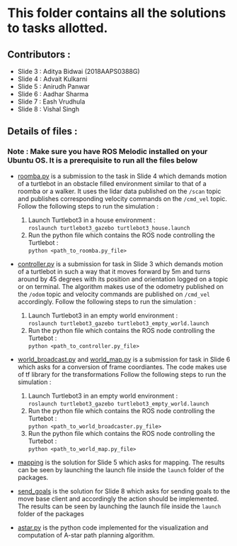 # This folder contains all the solutions to tasks allotted.

## Contributors : 
* Slide 3 : Aditya Bidwai (2018AAPS0388G)
* Slide 4 : Advait Kulkarni 
* Slide 5 : Anirudh Panwar
* Slide 6 : Aadhar Sharma
* Slide 7 : Eash Vrudhula
* Slide 8 : Vishal Singh

## Details of files : 

### Note : Make sure you have ROS Melodic installed on your Ubuntu OS. It is a prerequisite to run all the files below

* [roomba.py](https://github.com/adbidwai/Reading-Course-2020/tree/master/tasks) is a submission to the task in Slide 4 which demands motion of a turtlebot in an obstacle filled environment similar to that of a roomba or a walker. It uses the lidar data published on the `/scan` topic and publishes corresponding velocity commands on the `/cmd_vel` topic. Follow the following steps to run the simulation : 
  1) Launch Turtlebot3 in a house environment : </br>
  ```roslaunch turtlebot3_gazebo turtlebot3_house.launch```
    2) Run the python file which contains the ROS node controlling the Turtlebot : </br>
  ```python <path_to_roomba.py_file>```


* [controller.py](https://github.com/adbidwai/Reading-Course-2020/blob/master/tasks/controller.py) is a submission for task in Slide 3 which demands motion of a turtlebot in such a way that it moves forward by 5m and turns around by 45 degrees with its position and orientation logged on a topic or on terminal. The algorithm makes use of the odometry published on the `/odom` topic and velocity commands are published on `/cmd_vel` accordingly. Follow the following steps to run the simulation : 
  1) Launch Turtlebot3 in an empty world environment : </br>
  ```roslaunch turtlebot3_gazebo turtlebot3_empty_world.launch```
  2) Run the python file which contains the ROS node controlling the Turtebot :  </br>
  ```python <path_to_controller.py_file>```
  
* [world_broadcast.py](https://github.com/adbidwai/Reading-Course-2020/blob/master/tasks/world_broadcast.py) and [world_map.py](https://github.com/adbidwai/Reading-Course-2020/blob/master/tasks/world_map.py) is a submission for task in Slide 6 which asks for a conversion of frame coordiantes. The code makes use of tf library for the transformations Follow the following steps to run the simulation : 
  1) Launch Turtlebot3 in an empty world environment : </br>
  ```roslaunch turtlebot3_gazebo turtlebot3_empty_world.launch```
  2) Run the python file which contains the ROS node controlling the Turtebot :  </br>
  ```python <path_to_world_broadcaster.py_file>```
  3) Run the python file which contains the ROS node controlling the Turtebot :  </br>
  ```python <path_to_world_map.py_file>```
  
  
* [mapping](https://github.com/adbidwai/Reading-Course-2020/tree/master/tasks/mapping) is the solution for Slide 5 which asks for mapping. The results can be seen by launching the launch file inside the `launch` folder of the packages.

* [send_goals](https://github.com/adbidwai/Reading-Course-2020/tree/master/tasks/send_goals) is the solution for Slide 8 which asks for sending goals to the move base client and accordingly the action should be implemented. The results can be seen by launching the launch file inside the `launch` folder of the packages

* [astar.py](https://github.com/adbidwai/Reading-Course-2020/tree/master/tasks/astar.py) is the python code implemented for the visualization and computation of A-star path planning algorithm.


